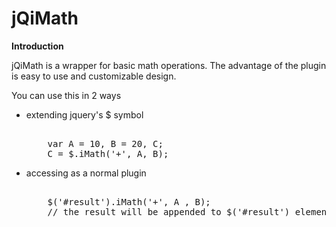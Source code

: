 jQiMath
====================
**Introduction**

jQiMath is a wrapper for basic math operations. The advantage of the plugin is easy to use and customizable design.

You can use this in 2 ways 
  * extending jquery's $ symbol  
    <pre>
        
        var A = 10, B = 20, C;        
        C = $.iMath('+', A, B);                
    </pre>

  * accessing as a normal plugin
    <pre>        
        $('#result').iMath('+', A , B);      
        // the result will be appended to $('#result') element
    </pre>

